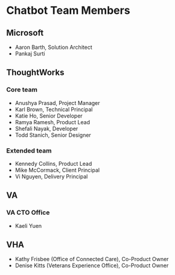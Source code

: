 # Chatbot Team Members

## Microsoft
- Aaron Barth, Solution Architect
- Pankaj Surti

## ThoughtWorks
### Core team
- Anushya Prasad, Project Manager
- Karl Brown, Technical Principal
- Katie Ho, Senior Developer
- Ramya Ramesh, Product Lead
- Shefali Nayak, Developer
- Todd Stanich, Senior Designer
### Extended team
- Kennedy Collins, Product Lead
- Mike McCormack, Client Principal
- Vi Nguyen, Delivery Principal

## VA
### VA CTO Office
- Kaeli Yuen

## VHA
- Kathy Frisbee (Office of Connected Care), Co-Product Owner
- Denise Kitts (Veterans Experience Office), Co-Product Owner
